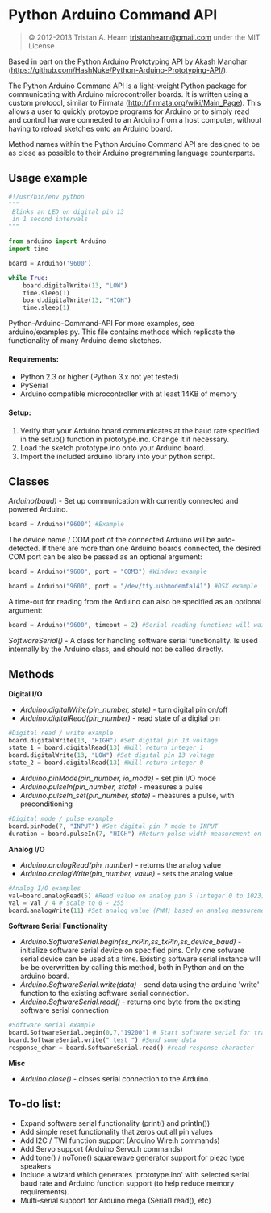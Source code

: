# Python Arduino Command API

> &copy; 2012-2013 Tristan A. Hearn <tristanhearn@gmail.com>
> under the MIT License

Based in part on the Python Arduino Prototyping API by Akash Manohar (https://github.com/HashNuke/Python-Arduino-Prototyping-API/).

The Python Arduino Command API is a light-weight Python package for communicating with Arduino microcontroller boards. It is written
using a custom protocol, similar to Firmata (http://firmata.org/wiki/Main_Page). This allows a user to quickly protoype programs
for Arduino or to simply read and control harware connected to an Arduino from a host computer, without having to reload sketches onto an Arduino board.

Method names within the Python Arduino Command API are designed to be as close as possible to their Arduino programming language counterparts.

## Usage example
```python
#!/usr/bin/env python
"""
 Blinks an LED on digital pin 13
 in 1 second intervals
"""

from arduino import Arduino
import time

board = Arduino('9600')

while True:
    board.digitalWrite(13, "LOW")
    time.sleep(1)
    board.digitalWrite(13, "HIGH")
    time.sleep(1)
```
Python-Arduino-Command-API
For more examples, see arduino/examples.py. This file contains methods which replicate
the functionality of many Arduino demo sketches. 

#### Requirements:
* Python 2.3 or higher (Python 3.x not yet tested)
* PySerial
* Arduino compatible microcontroller with at least 14KB of memory 

#### Setup:
1. Verify that your Arduino board communicates at the baud rate specified in the setup() function in prototype.ino. Change it if necessary.
1. Load the sketch prototype.ino onto your Arduino board.
2. Import the included arduino library into your python script.


## Classes
*Arduino(baud)* - Set up communication with currently connected and powered Arduino. 
```python
board = Arduino("9600") #Example
```
The device name / COM port of the connected Arduino will be auto-detected. If there are more than one Arduino boards connected,
the desired COM port can be also be passed as an optional argument:
```python
board = Arduino("9600", port = "COM3") #Windows example
```
```python
board = Arduino("9600", port = "/dev/tty.usbmodemfa141") #OSX example
```
A time-out for reading from the Arduino can also be specified as an optional argument:
```python
board = Arduino("9600", timeout = 2) #Serial reading functions will wait for no more than 2 seconds
```

*SoftwareSerial()* - A class for handling software serial functionality. Is used internally by the Arduino class, and should not be called directly.

## Methods

**Digital I/O**

* *Arduino.digitalWrite(pin_number, state)* - turn digital pin on/off
* *Arduino.digitalRead(pin_number)* - read state of a digital pin

```python
#Digital read / write example
board.digitalWrite(13, "HIGH") #Set digital pin 13 voltage
state_1 = board.digitalRead(13) #Will return integer 1
board.digitalWrite(13, "LOW") #Set digital pin 13 voltage
state_2 = board.digitalRead(13) #Will return integer 0
```

* *Arduino.pinMode(pin_number, io_mode)* - set pin I/O mode
* *Arduino.pulseIn(pin_number, state)* - measures a pulse  
* *Arduino.pulseIn_set(pin_number, state)* - measures a pulse, with preconditioning

```python
#Digital mode / pulse example
board.pinMode(7, "INPUT") #Set digital pin 7 mode to INPUT
duration = board.pulseIn(7, "HIGH") #Return pulse width measurement on pin 7
```

**Analog I/O**

* *Arduino.analogRead(pin_number)* - returns the analog value
* *Arduino.analogWrite(pin_number, value)* - sets the analog value

```python
#Analog I/O examples
val=board.analogRead(5) #Read value on analog pin 5 (integer 0 to 1023)
val = val / 4 # scale to 0 - 255
board.analogWrite(11) #Set analog value (PWM) based on analog measurement
```

**Software Serial Functionality**

* *Arduino.SoftwareSerial.begin(ss_rxPin,ss_txPin,ss_device_baud)* - initialize software serial device on 
specified pins. 
Only one sofware serial device can be used at a time. Existing software serial instance will 
be be overwritten by calling this method, both in Python and on the arduino board.
* *Arduino.SoftwareSerial.write(data)* - send data using the arduino 'write' function to the existing software serial connection.
* *Arduino.SoftwareSerial.read()* - returns one byte from the existing software serial connection

```python
#Software serial example
board.SoftwareSerial.begin(0,7,"19200") # Start software serial for transmit only (tx on pin 7)
board.SoftwareSerial.write(" test ") #Send some data 
response_char = board.SoftwareSerial.read() #read response character
```

**Misc**

* *Arduino.close()* - closes serial connection to the Arduino.

## To-do list:
* Expand software serial functionality (print() and println())
* Add simple reset functionality that zeros out all pin values
* Add I2C / TWI function support (Arduino Wire.h commands)
* Add Servo support (Arduino Servo.h commands)
* Add tone() / noTone() squarewave generator support for piezo type speakers
* Include a wizard which generates 'prototype.ino' with selected serial baud rate and Arduino function support (to help reduce memory requirements).
* Multi-serial support for Arduino mega (Serial1.read(), etc)